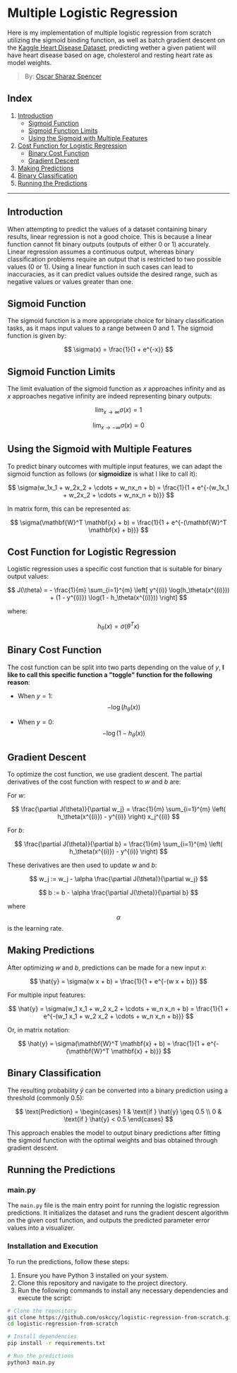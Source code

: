 # Multiple Logistic Regression

Here is my implementation of multiple logistic regression from scratch utilizing the sigmoid binding function, as well as batch gradient descent on the [Kaggle Heart Disease Dataset](https://www.kaggle.com/datasets/johnsmith88/heart-disease-dataset), predicting wether a given patient will have heart disease based on age, cholesterol and resting heart rate as model weights.

> By: [Oscar Sharaz Spencer](https://www.linkedin.com/in/oscar-sharaz/)

## Index
1. [Introduction](#introduction)
    - [Sigmoid Function](#sigmoid-function)
    - [Sigmoid Function Limits](#sigmoid-function-limits)
    - [Using the Sigmoid with Multiple Features](#using-the-sigmoid-with-multiple-features)
2. [Cost Function for Logistic Regression](#cost-function-for-logistic-regression)
    - [Binary Cost Function](#binary-cost-function)
    - [Gradient Descent](#gradient-descent)
3. [Making Predictions](#making-predictions)
4. [Binary Classification](#binary-classification)
5. [Running the Predictions](#running-the-predictions) 

---

## Introduction
When attempting to predict the values of a dataset containing binary results, linear regression is not a good choice. This is because a linear function cannot fit binary outputs (outputs of either 0 or 1) accurately. Linear regression assumes a continuous output, whereas binary classification problems require an output that is restricted to two possible values (0 or 1). Using a linear function in such cases can lead to inaccuracies, as it can predict values outside the desired range, such as negative values or values greater than one.

## Sigmoid Function
The sigmoid function is a more appropriate choice for binary classification tasks, as it maps input values to a range between 0 and 1. The sigmoid function is given by:

$$
\sigma(x) = \frac{1}{1 + e^{-x}}
$$

## Sigmoid Function Limits
The limit evaluation of the sigmoid function as $x$ approaches infinity and as $x$ approaches negative infinity are indeed representing binary outputs:

$$
\lim_{{x \to \infty}} \sigma(x) = 1
$$

$$
\lim_{{x \to -\infty}} \sigma(x) = 0
$$

## Using the Sigmoid with Multiple Features
To predict binary outcomes with multiple input features, we can adapt the sigmoid function as follows (or **sigmoidize** is what I like to call it):

$$
\sigma(w_1x_1 + w_2x_2 + \cdots + w_nx_n + b) = \frac{1}{1 + e^{-(w_1x_1 + w_2x_2 + \cdots + w_nx_n + b)}}
$$

In matrix form, this can be represented as:

$$
\sigma(\mathbf{W}^T \mathbf{x} + b) = \frac{1}{1 + e^{-(\mathbf{W}^T \mathbf{x} + b)}}
$$

## Cost Function for Logistic Regression
Logistic regression uses a specific cost function that is suitable for binary output values:

$$
J(\theta) = - \frac{1}{m} \sum_{i=1}^{m} \left[ y^{(i)} \log(h_\theta(x^{(i)})) + (1 - y^{(i)}) \log(1 - h_\theta(x^{(i)})) \right]
$$

where:

$$
h_\theta(x) = \sigma(\theta^T x)
$$

## Binary Cost Function
The cost function can be split into two parts depending on the value of $y$, **I like to call this specific function a "toggle" function for the following reason**:

- When $y = 1$:  
  $$- \log(h_\theta(x))$$

- When $y = 0$:  
  $$- \log(1 - h_\theta(x))$$

## Gradient Descent
To optimize the cost function, we use gradient descent. The partial derivatives of the cost function with respect to $w$ and $b$ are:

For $w$:

$$
\frac{\partial J(\theta)}{\partial w_j} = \frac{1}{m} \sum_{i=1}^{m} \left( h_\theta(x^{(i)}) - y^{(i)} \right) x_j^{(i)}
$$

For $b$:

$$
\frac{\partial J(\theta)}{\partial b} = \frac{1}{m} \sum_{i=1}^{m} \left( h_\theta(x^{(i)}) - y^{(i)} \right)
$$

These derivatives are then used to update $w$ and $b$:

$$
w_j := w_j - \alpha \frac{\partial J(\theta)}{\partial w_j}
$$

$$
b := b - \alpha \frac{\partial J(\theta)}{\partial b}
$$

where $$\alpha$$ is the learning rate.

## Making Predictions
After optimizing $w$ and $b$, predictions can be made for a new input $x$:

$$
\hat{y} = \sigma(w x + b) = \frac{1}{1 + e^{-(w x + b)}}
$$

For multiple input features:

$$
\hat{y} = \sigma(w_1 x_1 + w_2 x_2 + \cdots + w_n x_n + b) = \frac{1}{1 + e^{-(w_1 x_1 + w_2 x_2 + \cdots + w_n x_n + b)}}
$$

Or, in matrix notation:

$$
\hat{y} = \sigma(\mathbf{W}^T \mathbf{x} + b) = \frac{1}{1 + e^{-(\mathbf{W}^T \mathbf{x} + b)}}
$$

## Binary Classification
The resulting probability $\hat{y}$ can be converted into a binary prediction using a threshold (commonly 0.5):

$$
\text{Prediction} =
\begin{cases}
1 & \text{if } \hat{y} \geq 0.5 \\
0 & \text{if } \hat{y} < 0.5
\end{cases}
$$

This approach enables the model to output binary predictions after fitting the sigmoid function with the optimal weights and bias obtained through gradient descent.

## Running the Predictions

### main.py
The `main.py` file is the main entry point for running the logistic regression predictions. It initializes the dataset and runs the gradient descent algorithm on the given cost function, and outputs the predicted parameter error values into a visualizer.

### Installation and Execution
To run the predictions, follow these steps:

1. Ensure you have Python 3 installed on your system.
2. Clone this repository and navigate to the project directory.
3. Run the following commands to install any necessary dependencies and execute the script:

```bash
# Clone the repository
git clone https://github.com/oskccy/logistic-regression-from-scratch.git
cd logistic-regression-from-scratch

# Install dependencies
pip install -r requirements.txt

# Run the predictions
python3 main.py
